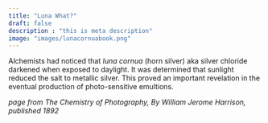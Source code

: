 ```yaml
---
title: "Luna What?"
draft: false
description : "this is meta description"
image: "images/lunacornuabook.png"
---
```


Alchemists had noticed that _luna cornua_ (horn silver) aka silver chloride darkened when exposed to daylight. It was determined that sunlight reduced the salt to metallic silver. This proved an important revelation in the eventual production of photo-sensitive emultions. 

_page from The Chemistry of Photography, By William Jerome Harrison, published 1892_